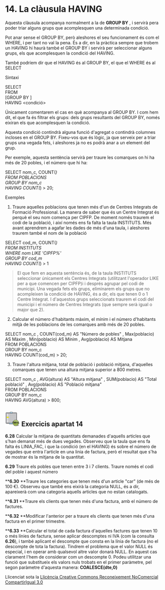 # 14\. La clàusula HAVING

Aquesta clàusula acompanya normalment a la de **GROUP BY** , i servirà pera
poder triar alguns grups que acomplesquen una determinada condició.

Pot anar sense el GROUP BY, però aleshores el seu funcionament és com el
WHERE, i per tant no val la pena. És a dir, en la pràctica sempre que trobem
un HAVING hi haurà també el GROUP BY i servirà per seleccionar alguns grups,
els que acomplesquen la condició del HAVING.

També podríem dir que el HAVING és al GROUP BY, el que el WHERE és al SELECT

Sintaxi

SELECT <columnes>  
FROM <taules>  
[GROUP BY <columnes>]  
HAVING <condició>

Únicament comentarem el cas en què acompanya al GROUP BY. I com hem dit, el
que fa és filtrar els grups: dels grups resultants del GROUP BY, només eixiran
els que acomplesquen la condició.

Aquesta condició contindrà alguna funció d'agregat o contindrà columnes
incloses en el GROUP BY. Fixeu-vos que és lògic, ja que serveix per a triar
grups una vegada fets, i aleshores ja no es podrà anar a un element del grup.

Per exemple, aquesta sentència servirà per traure les comarques on hi ha més
de 20 pobles, i el número que hi ha:

SELECT nom_c, COUNT(*)  
FROM POBLACIONS  
GROUP BY nom_c  
HAVING COUNT(*) > 20;

Exemples

  1. Traure aquelles poblacions que tenen més d'un de Centres Integrats de Formació Professional. La manera de saber que és un Centre Integrat és perquè el seu nom comença per CIPFP. De moment només traurem el codi de la població, i així només ens fa falta la taula INSTITUTS. Més avant aprendrem a agafar les dades de més d'una taula, i aleshores traurem també el nom de la població

SELECT cod_m, COUNT(*)  
FROM INSTITUTS  
WHERE nom LIKE 'CIPFP%'  
GROUP BY cod_m  
HAVING COUNT(*) > 1

> El que fem en aquesta sentència és, de la taula INSTITUTS seleccionar
> únicament els Centres Integrats (utilitzant l'operador LIKE per a que
> comencen per CIPFP)i i després agrupar pel codi de municipi. Una vegada fets
> els grups, eliminarem els grups que no acompleixen la condició de HAVING, és
> a dir, els que tenen 0 o 1 Centre Integrat. I d'aquestos grups seleccionats
> traurem el codi del municipi i el número de Centres Integrats (que sempre
> serà igual o major que 2).

  2. Calcular el número d'habitants màxim, el mínim i el número d'habitants mitjà de les poblacions de les comarques amb més de 20 pobles.

SELECT nom_c , COUNT(cod_m) AS "Número de pobles" , Max(poblacio) AS Màxim ,
Min(poblacio) AS Mínim , Avg(poblacio) AS Mitjana  
FROM POBLACIONS  
GROUP BY nom_c  
HAVING COUNT(cod_m) > 20;

  3. Traure l'altura mitjana, total de població i població mitjana, d'aquelles comarques que tenen una altura mitjana superior a 800 metres.

SELECT nom_c , AVG(altura) AS "Altura mitjana" , SUM(poblacio) AS "Total
població" , Avg(poblacio) AS "Població mitjana"  
FROM POBLACIONS  
GROUP BY nom_c  
HAVING AVG(altura) > 800;


## ![](icon_activity.gif) Exercicis apartat 14

**6.28** Calcular la mitjana de quantitats demanades d'aquells articles que
s'han demanat més de dues vegades. Observeu que la taula que ens fa falta és
LINIA_FAC, i que la condició (en el HAVING) és sobre el número de vegades que
entra l'article en una linia de factura, però el resultat que s'ha de mostrar
és la mitjana de la quantitat.

**6.29** Traure els pobles que tenen entre 3 i 7 clients. Traure només el codi
del poble i aquest número

****6.30** **Traure les categories que tenen més d'un article "car" (de més de
100 €). Observeu que també ens eixirà la categoria NULL, és a dir, apareixerà
com una categoria aquells articles que no estan catalogats.

****6.31** **Traure els clients que tenen més d'una factura, amb el número de
factures.

******6.32**** **Modificar l'anterior per a traure els clients que tenen més
d'una factura en el primer trimestre.

******6.33**** **Calcular el total de cada factura d'aquelles factures que
tenen 10 o més línies de factura, sense aplicar descomptes ni IVA (com la
consulta **6.26**), i també aplicant el descompte que consta en la línia de
factura (no el descompte de tota la factura). Tindrem el problema que el valor
NULL és especial, i en operar amb qualsevol altre valor donarà NULL. En aquest
cas clarament l'hem de considerar com un descompte 0. Podeu utilitzar una
funció que substitueix els valors nuls trobats en el primer paràmetre, pel
segon paràmetre d'aquesta manera: **COALESCE(dte,0)**

Llicenciat sota la  [Llicència Creative Commons Reconeixement NoComercial
CompartirIgual 3.0](http://creativecommons.org/licenses/by-nc-sa/3.0/)

